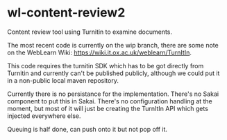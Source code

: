 wl-content-review2
==================

Content review tool using Turnitin to examine documents.

The most recent code is currently on the wip branch, there are some note on the WebLearn Wiki: https://wiki.it.ox.ac.uk/weblearn/TurnItIn.

This code requires the turnitin SDK which has to be got directly from Turnitin and currently can't be published publicly, although we could put it in a non-public local maven repository.

Currently there is no persistance for the implementation.
There's no Sakai component to put this in Sakai.
There's no configuration handling at the moment, but most of it will just be creating the TurnItIn API which gets injected everywhere else.

Queuing is half done, can push onto it but not pop off it.



